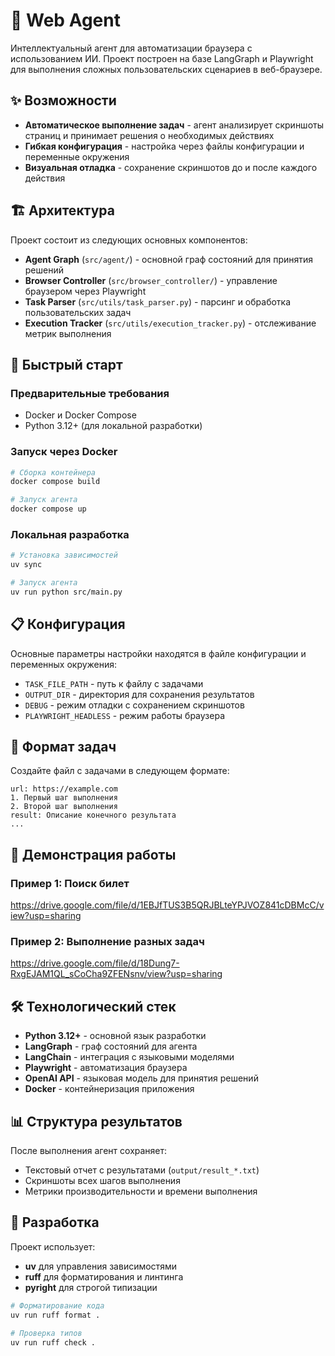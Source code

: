 # 🤖 Web Agent

Интеллектуальный агент для автоматизации браузера с использованием ИИ. Проект построен на базе LangGraph и Playwright для выполнения сложных пользовательских сценариев в веб-браузере.

## ✨ Возможности

- **Автоматическое выполнение задач** - агент анализирует скриншоты страниц и принимает решения о необходимых действиях
- **Гибкая конфигурация** - настройка через файлы конфигурации и переменные окружения
- **Визуальная отладка** - сохранение скриншотов до и после каждого действия

## 🏗️ Архитектура

Проект состоит из следующих основных компонентов:

- **Agent Graph** (`src/agent/`) - основной граф состояний для принятия решений
- **Browser Controller** (`src/browser_controller/`) - управление браузером через Playwright
- **Task Parser** (`src/utils/task_parser.py`) - парсинг и обработка пользовательских задач
- **Execution Tracker** (`src/utils/execution_tracker.py`) - отслеживание метрик выполнения

## 🚀 Быстрый старт

### Предварительные требования

- Docker и Docker Compose
- Python 3.12+ (для локальной разработки)

### Запуск через Docker

```bash
# Сборка контейнера
docker compose build

# Запуск агента
docker compose up
```

### Локальная разработка

```bash
# Установка зависимостей
uv sync

# Запуск агента
uv run python src/main.py
```

## 📋 Конфигурация

Основные параметры настройки находятся в файле конфигурации и переменных окружения:

- `TASK_FILE_PATH` - путь к файлу с задачами
- `OUTPUT_DIR` - директория для сохранения результатов
- `DEBUG` - режим отладки с сохранением скриншотов
- `PLAYWRIGHT_HEADLESS` - режим работы браузера

## 📝 Формат задач

Создайте файл с задачами в следующем формате:

```
url: https://example.com
1. Первый шаг выполнения
2. Второй шаг выполнения
result: Описание конечного результата
...
```

## 🎯 Демонстрация работы

### Пример 1: Поиск билет

https://drive.google.com/file/d/1EBJfTUS3B5QRJBLteYPJVOZ841cDBMcC/view?usp=sharing

### Пример 2: Выполнение разных задач

https://drive.google.com/file/d/18Dung7-RxgEJAM1QL_sCoCha9ZFENsnv/view?usp=sharing


## 🛠️ Технологический стек

- **Python 3.12+** - основной язык разработки
- **LangGraph** - граф состояний для агента
- **LangChain** - интеграция с языковыми моделями
- **Playwright** - автоматизация браузера
- **OpenAI API** - языковая модель для принятия решений
- **Docker** - контейнеризация приложения

## 📊 Структура результатов

После выполнения агент сохраняет:

- Текстовый отчет с результатами (`output/result_*.txt`)
- Скриншоты всех шагов выполнения
- Метрики производительности и времени выполнения

## 🤝 Разработка

Проект использует:

- **uv** для управления зависимостями
- **ruff** для форматирования и линтинга
- **pyright** для строгой типизации

```bash
# Форматирование кода
uv run ruff format .

# Проверка типов
uv run ruff check .
```
